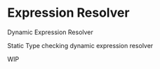 # Expression Resolver
Dynamic Expression Resolver

Static Type checking dynamic expression resolver

WIP
